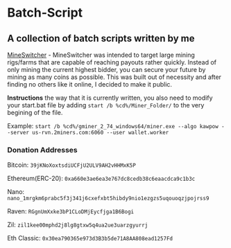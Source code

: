 # Batch-Script
## A collection of batch scripts written by me

[MineSwitcher](MineSwitcher.bat) - MineSwitcher was intended to target large mining rigs/farms that are capable of reaching payouts rather quickly. Instead of only mining the current highest bidder, you can secure your future by mining as many coins as possible. This was built out of necessity and after finding no others like it online, I decided to make it public. 

**Instructions** the way that it is currently written, you also need to modify your start.bat file by adding `start /b %cd%/Miner_Folder/` to the very begining of the file.

Example: `start /b %cd%/gminer_2_74_windows64/miner.exe --algo kawpow --server us-rvn.2miners.com:6060 --user wallet.worker`
### Donation Addresses
Bitcoin: `39jKNoXoxtsdiUCFjU2ULV9AH2vHHMxK5P`

Ethereum(ERC-20): `0xa660e3ae6ea3e767dc8cedb38c6eaacdca9c1b3c`

Nano: `nano_1mrgkm6prabc5f3j341j6cxefxbt5hibdy9nio1ezgzs5uqouoqzjpojrss9`

Raven: `RGgnUmXxke3bP1CLoDMjEycfjga1B6Bogi`

Zil: `zil1kee00mphd2j8lg8gtxw5q4ua2ue3uarzgyurrj`

Eth Classic: `0x30ea790365e973d3B3b5de71A8AA808ead1257Fd`
